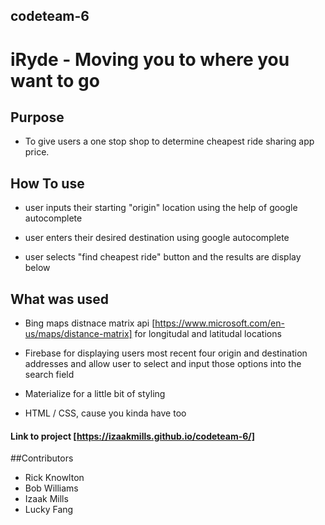 ## codeteam-6

# iRyde - Moving you to where you want to go

## Purpose

* To give users a one stop shop to determine cheapest ride sharing app price.

## How To use

- user inputs their starting "origin" location using the help of google autocomplete

- user enters their desired destination using google autocomplete

- user selects "find cheapest ride" button and the results are display below

## What was used

* Bing maps distnace matrix api [https://www.microsoft.com/en-us/maps/distance-matrix] for longitudal and latitudal locations

* Firebase for displaying users most recent four origin and destination addresses and allow user to select and input those options into the search field

* Materialize for a little bit of styling

* HTML / CSS, cause you kinda have too

#### Link to project [https://izaakmills.github.io/codeteam-6/]

##Contributors
- Rick Knowlton
- Bob Williams
- Izaak Mills
- Lucky Fang
